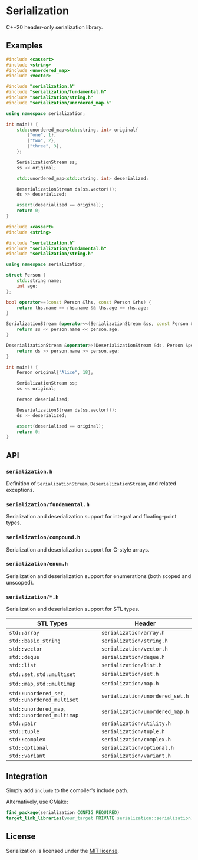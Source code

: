 # Serialization

C++20 header-only serialization library.

## Examples

```cpp
#include <cassert>
#include <string>
#include <unordered_map>
#include <vector>

#include "serialization.h"
#include "serialization/fundamental.h"
#include "serialization/string.h"
#include "serialization/unordered_map.h"

using namespace serialization;

int main() {
    std::unordered_map<std::string, int> original{
        {"one", 1},
        {"two", 2},
        {"three", 3},
    };

    SerializationStream ss;
    ss << original;

    std::unordered_map<std::string, int> deserialized;

    DeserializationStream ds(ss.vector());
    ds >> deserialized;

    assert(deserialized == original);
    return 0;
}
```

```cpp
#include <cassert>
#include <string>

#include "serialization.h"
#include "serialization/fundamental.h"
#include "serialization/string.h"

using namespace serialization;

struct Person {
    std::string name;
    int age;
};

bool operator==(const Person &lhs, const Person &rhs) {
    return lhs.name == rhs.name && lhs.age == rhs.age;
}

SerializationStream &operator<<(SerializationStream &ss, const Person &person) {
    return ss << person.name << person.age;
}

DeserializationStream &operator>>(DeserializationStream &ds, Person &person) {
    return ds >> person.name >> person.age;
}

int main() {
    Person original{"Alice", 18};

    SerializationStream ss;
    ss << original;

    Person deserialized;

    DeserializationStream ds(ss.vector());
    ds >> deserialized;

    assert(deserialized == original);
    return 0;
}
```

## API

### `serialization.h`

Definition of `SerializationStream`, `DeserializationStream`, and related exceptions.

### `serialization/fundamental.h`

Serialization and deserialization support for integral and floating-point types.

### `serialization/compound.h`

Serialization and deserialization support for C-style arrays.

### `serialization/enum.h`

Serialization and deserialization support for enumerations (both scoped and unscoped).

### `serialization/*.h`

Serialization and deserialization support for STL types.

| STL Types | Header |
| - | - |
| `std::array` | `serialization/array.h` |
| `std::basic_string` | `serialization/string.h` |
| `std::vector` | `serialization/vector.h` |
| `std::deque` | `serialization/deque.h` |
| `std::list` | `serialization/list.h` |
| `std::set`, `std::multiset` | `serialization/set.h` |
| `std::map`, `std::multimap` | `serialization/map.h` |
| `std::unordered_set`, `std::unordered_multiset` | `serialization/unordered_set.h` |
| `std::unordered_map`, `std::unordered_multimap` | `serialization/unordered_map.h` |
| `std::pair` | `serialization/utility.h` |
| `std::tuple` | `serialization/tuple.h` |
| `std::complex` | `serialization/complex.h` |
| `std::optional` | `serialization/optional.h` |
| `std::variant` | `serialization/variant.h` |

## Integration

Simply add `include` to the compiler's include path.

Alternatively, use CMake:

```cmake
find_package(serialization CONFIG REQUIRED)
target_link_libraries(your_target PRIVATE serialization::serialization)
```

## License

Serialization is licensed under the [MIT license](https://opensource.org/license/MIT).
